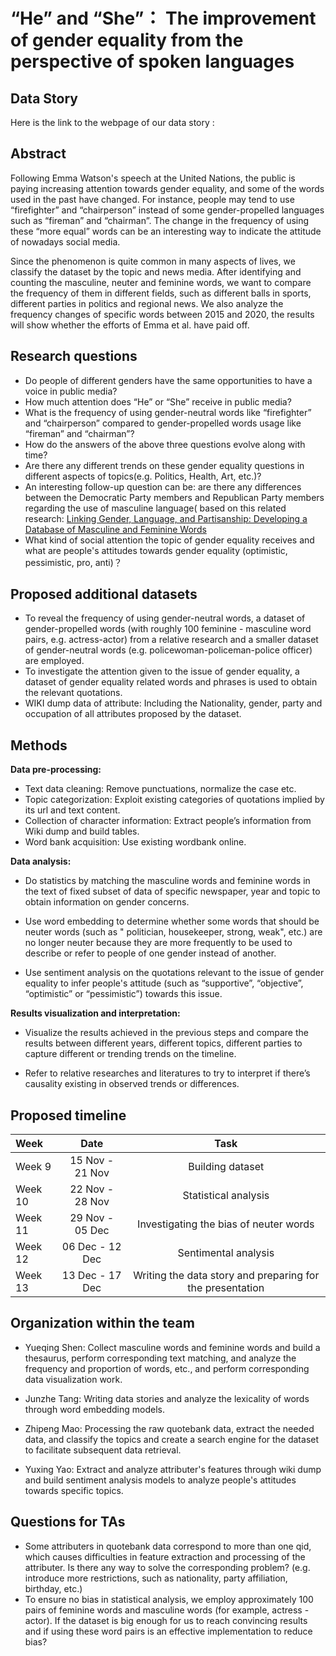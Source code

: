 ﻿# “He” and “She”： The improvement of gender equality from the perspective of spoken languages

## Data Story

Here is the link to the webpage of our data story : 

## Abstract

Following Emma Watson's speech at the United Nations, the public is paying increasing attention towards gender equality, and some of the words used in the past have changed. For instance, people may tend to use “firefighter” and “chairperson” instead of some gender-propelled languages such as “fireman” and “chairman”. The change in the frequency of using these “more equal” words can be an interesting way to indicate the attitude of nowadays social media.

Since the phenomenon is quite common in many aspects of lives, we classify the dataset by the topic and news media. After identifying and counting the masculine, neuter and feminine words, we want to compare the frequency of them in different fields, such as different balls in sports, different parties in politics and regional news. We also analyze the frequency changes of specific words between 2015 and 2020, the results will show whether the efforts of Emma et al. have paid off.

## Research questions

- Do people of different genders have the same opportunities to have a voice in public media?
- How much attention does “He” or “She” receive in public media?
- What is the frequency of using gender-neutral words like “firefighter” and “chairperson” compared to gender-propelled words usage like “fireman” and “chairman”?
- How do the answers of the above three questions evolve along with time?
- Are there any different trends on these gender equality questions in different aspects of topics(e.g. Politics, Health, Art, etc.)?
- An interesting follow-up question can be: are there any differences between the Democratic Party members and Republican Party members regarding the use of masculine language( based on this related research: [Linking Gender, Language, and Partisanship: Developing a Database of Masculine and Feminine Words](https://journals.sagepub.com/doi/10.1177/1065912919874883)
- What kind of social attention the topic of gender equality receives and what are people's attitudes towards gender equality (optimistic, pessimistic, pro, anti)？

## Proposed additional datasets

- To reveal the frequency of using gender-neutral words, a dataset of gender-propelled words (with roughly 100 feminine - masculine word pairs, e.g. actress-actor) from a relative research and a smaller dataset of gender-neutral words (e.g. policewoman-policeman-police officer) are employed.
- To investigate the attention given to the issue of gender equality, a dataset of gender equality related words and phrases is used to obtain the relevant quotations.
- WIKI dump data of attribute: Including the Nationality, gender, party and occupation of all attributes proposed by the dataset.

## Methods

**Data pre-processing:**

- Text data cleaning: Remove punctuations, normalize the case etc.
- Topic categorization: Exploit existing categories of quotations implied by its url and text content.
- Collection of character information: Extract people’s information from Wiki dump and build tables.
- Word bank acquisition: Use existing wordbank online.

**Data analysis:**

- Do statistics by matching the masculine words and feminine words in the text of fixed subset of data of specific newspaper, year and topic to obtain information on gender concerns.

- Use word embedding to determine whether some words that should be neuter words (such as " politician, housekeeper, strong, weak", etc.) are no longer neuter because they are more frequently to be used to describe or refer to people of one gender instead of another.

- Use sentiment analysis on the quotations relevant to the issue of gender equality to infer people's attitude (such as “supportive”, “objective”, “optimistic” or “pessimistic”) towards this issue.

**Results visualization and interpretation:**

- Visualize the results achieved in the previous steps and compare the results between different years, different topics, different parties to capture different or trending trends on the timeline.

- Refer to relative researches and literatures to try to interpret if there’s causality existing in observed trends or differences.

## Proposed timeline

| **Week** |    **Date**     |                                     **Task**                                      |
| :------- | :-------------: | :-------------------------------------------------------------------------------: |
| Week 9   | 15 Nov - 21 Nov |  Building dataset
| Week 10  | 22 Nov - 28 Nov |          Statistical analysis          |
| Week 11  | 29 Nov - 05 Dec |              Investigating the bias of neuter words              |
| Week 12  | 06 Dec - 12 Dec |               Sentimental analysis               |
| Week 13  | 13 Dec - 17 Dec |              Writing the data story and preparing for the presentation               |

## Organization within the team

- Yueqing Shen: Collect masculine words and feminine words and build a thesaurus, perform corresponding text matching, and analyze the frequency and proportion of words, etc., and perform corresponding data visualization work.

- Junzhe Tang: Writing data stories and analyze the lexicality of words through word embedding models.

- Zhipeng Mao: Processing the raw quotebank data, extract the needed data, and classify the topics and create a search engine for the dataset to facilitate subsequent data retrieval.

- Yuxing Yao: Extract and analyze attributer's features through wiki dump and build sentiment analysis models to analyze people's attitudes towards specific topics.

## Questions for TAs

- Some attributers in quotebank data correspond to more than one qid, which causes difficulties in feature extraction and processing of the attributer. Is there any way to solve the corresponding problem? (e.g. introduce more restrictions, such as nationality, party affiliation, birthday, etc.)
- To ensure no bias in statistical analysis, we employ approximately 100 pairs of feminine words and masculine words (for example, actress - actor). If the dataset is big enough for us to reach convincing results and if using these word pairs is an effective implementation to reduce bias?
